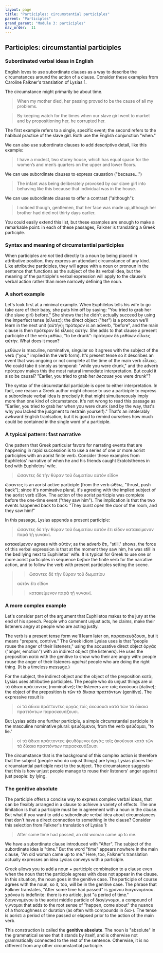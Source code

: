 ```yaml
---
layout: page
title: "Participles: circumstantial participles"
parent: "Participles"
grand_parent: "Module 3: participles"
nav_order:  11
---
```



## Participles: circumstantial participles

### Subordinated verbal ideas in English

English loves to use subordinate clauses as a way to describe the circumstances around the action of a clause.  Consider these examples from Caroline Falkner's translation of Lysias 1.

The circumstance might primarily be about time.

>When my mother died,  her passing proved to be the cause of all my problems.

> By keeping watch for the times when our slave girl went to market and by propositioning her, he corrupted her.

The first example refers to a single, specific event; the second refers to the habitual practice of the slave girl. Both use the English conjunction "when."


We can also use subordinate clauses to add descriptive detail, like this example:

> I have a modest, two storey house, which has equal space for the women’s and men’s quarters on the upper and lower floors.

We can use subordinate clauses to express causation ("because...")

> The infant was being deliberately provoked by our slave girl into behaving like this because that individual was in the house.


We can use subordinate clauses to offer a contrast ("although"):

> I noticed though, gentlemen, that her face was made up,although her brother had died not thirty days earlier.

You could easily extend this list, but these examples are enough to make a remarkable point:  in each of these passages, Falkner is translating a Greek participle.


### Syntax and meaning of circumstantial participles

When participles are *not* tied directly to a noun by being placed in attributive position, they express an attendant circumstance of any kind.  Like attributive participles, they will agree with a noun or pronoun in the sentence that functions as the subject of the its verbal idea, but the meaning of the participle's verbal expression will apply to the clause's verbal action rather than more narrowly defining the noun.

### A short example

Let's look first at a minimal example. When Euphiletos tells his wife to go take care of their baby, she puts him off by saying: "You tried to grab her (the slave girl) before."  She shows that he didn't actually succeed by using the imperfect tense (εἷλκες); the direct object ("her") is a pronoun we'll learn in the next unit (αὐτήν); πρότερον is an adverb, "before", and the main clause is then πρότερον δὲ  εἷλκες αὐτήν. She adds to that clause a present participle of the verb μεθύω, "to be drunk": πρότερον δὲ  μεθύων εἷλκες αὐτήν. What does it mean?

μεθύων is maculine, nominative, singular so it agrees with the subject of the verb ("you," implied in the verb form).  It's present tense so it describes an event that was ongoing or not complete at the time of the main verb εἷλκες. We could take it simply as temporal: "while you were drunk," and the adverb πρότερον makes this the most natural immediate interpretation. But could it also be causal?  "Earlier, you tried to grab her *because* you were drunk"?

The syntax of the circumstantial participle is open to either interpretation.  In fact, one reason a Greek author might choose to use a participle to express a subordinate verbal idea is precisely it that might simultaneously imply more than one kind of circumstance.  It's not wrong to read this passage as "Earlier, you tried to grab her when you were drunk (and by the way, that's why you lacked the judgment to restrain yourself)."  That's an intolerably awkward English tranlsation, but it is good to remind ourselves how much could be contained in the single word of a participle.



### A typical pattern: fast narrative

One pattern that Greek particular favors for narrating events that are happening in rapid succession is to use a series of one or more aorist participles with an aorist finite verb.  Consider these examples from Euphiletos' narrative of when he and his friends caught Eratotsthenes in bed with Euphiletos' wife.

> ὤσαντες δὲ τὴν θύραν τοῦ δωματίου αὐτὸν εἴδον

ὤσαντες is an aorist active participle (from the verb ὠθέω, "thrust, push back"); since it's nominative plural, it's agreeing with the implied subject of the aorist verb εἴδον.  The action of the aorist participle was complete before the one-time event ("they saw him").  The implication is that the two events happened back to back: "They burst open the door of the room, and they saw him!"

In this passage, Lysias appends a present participle: 

> ὤσαντες δὲ τὴν θύραν τοῦ δωματίου αὐτὸν ἔτι εἴδον  κατακείμενον παρὰ τῇ γυναικί.

κατακείμενον agrees with αὐτὸν; as the adverb ἔτι, "still," shows, the force of this verbal expression is that at the moment they saw him, he was still in the bed lying next to Euphiletos' wife.  It is typical for Greek to use one or more aorist participles in sequence *before* the finite verb for the narrative action, and to follow the verb with present participles setting the scene.

>> ὤσαντες δὲ τὴν θύραν τοῦ δωματίου 
>
> αὐτὸν ἔτι εἴδον 
>
>> κατακείμενον παρὰ τῇ γυναικί.

### A more complex example

Let's consider part of the argument that Euphiletos makes to the jury at the end of his speech.  People who comment unjust acts, he claims, make their listeners angry at people who are acting justly.

The verb is a present tense form we'll learn later on, παρασκευάζουσι, but it means "prepare, contrive."  The Greek idiom Lysias uses is that "people rouse the anger of their listeners," using the accusative direct object ὀργὰς ("anger, emotion") with an indirect object (the listeners).  He uses the preposition κατὰ with the genitive to show who their are angry with: people rouse the anger of their listeners *against* people who are doing  the right thing. (It is a timeless message.)

For the subject, the indirect object and the object of the preposition κατὰ, Lysias uses attributive participles. The people who do unjust things are οἱ τὰ ἄδικα πράττοντες (nominative); the listeners are τοῖς ἀκούουσι (dative); the object of the preposition is τῶν τὰ δίκαια πραττόντων (genitive).  The expressive result is

> οἱ τὰ ἄδικα πράττοντες ὀργὰς τοῖς ἀκούουσι κατὰ τῶν τὰ δίκαια πραττόντων παρασκευάζουσι.

But Lysias adds one further participle, a simple circumstantial participle in the masculine nominative plural: ψευδόμενοι, from the verb ψεύδομαι, "to lie."

> οἱ τὰ ἄδικα πράττοντες ψευδόμενοι  ὀργὰς τοῖς ἀκούουσι κατὰ τῶν τὰ δίκαια πραττόντων παρασκευάζουσι

The circumstance that is the background of this complex action is therefore that the subject (people who do unjust things) are lying.  Lysias places the circumstantial participle next to the subject.  The circumstance suggests that this is *how* unjust people manage to rouse their listeners' anger against just people: by lying. 




### The genitive absolute

The participle offers a concise way to express complex verbal ideas, that can be flexibly arranged in a clause to achieve a variety of effects.  The one limitation is that a participle must be in agreement with a noun in the clause.  But what if you want to add a subordinate verbal idea about circumstances that don't have a direct connection to something in the clause?  Consider this selection from Falkner's translation of Lysias 1:

> After some time had passed, an old woman came up to me.

We have a subordinate clause introduced with "After".  The subject of the subordinate idea is "time."  But the word "time" appears nowhere in the main clause, "An old woman came up to me."  Here, too, Falkner's translation actually expresses an idea Lysias conveys with a participle.

Greek allows you to add a noun + participle combination to a clause even when the noun that the participle agrees with does not appear in the clause.  In this situation, the noun goes in the genitive case.  The participle of course agrees with the noun, so it, too, will be in the genitive case.  The phrase that Falkner translates, "After some time had passed" is χρόνου διαγενομένου.  χρόνου is indefinite: there is no article, just "a period of time."  διαγενομένου is the aorist middle particle of διαγίγνομαι, a compound of γίγνομαι that adds to the root sense of "happen, come about" the nuance of a thoroughness or duration  (as often with compounds in δια-).  The tense is aorist: a period of time passed or elapsed prior to the action of the main verb. 

This construction is called the **genitive absolute**.  The noun is "absolute" in the grammatical sense that it stands by itself, and is otherwise not grammatically connected to the rest of the sentence.  Otherwise, it is no different from any other circumstantial participle.
